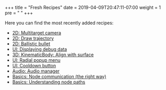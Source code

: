 +++
title = "Fresh Recipes"
date = 2019-04-09T20:47:11-07:00
weight = 1
pre = "<i class='fas fa-newspaper fa-fw'></i> "
+++

Here you can find the most recently added recipes:

* [2D: Multitarget camera](/godot_recipes/2d/multi_target_camera/)
* [2D: Draw trajectory](/godot_recipes/2d/2d_draw_trajectory/)
* [2D: Ballistic bullet](/godot_recipes/2d/ballistic_bullet/)
* [UI: Displaying debug data](/godot_recipes/ui/debug_overlay/)
* [3D: KinematicBody: Align with surface](/godot_recipes/3d/3d_align_surface/)
* [UI: Radial popup menu](/godot_recipes/ui/radial_menu/)
* [UI: Cooldown button](/godot_recipes/ui/cooldown_button/)
* [Audio: Audio manager](/godot_recipes/audio/audio_manager/)
* [Basics: Node communication (the right way)](/godot_recipes/basics/node_communication/)
* [Basics: Understanding node paths](/godot_recipes/basics/getting_nodes/)
